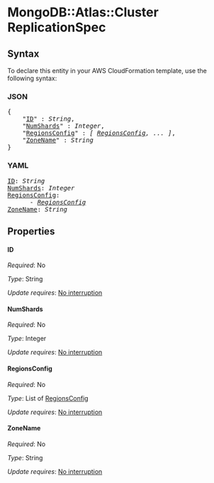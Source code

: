 # MongoDB::Atlas::Cluster ReplicationSpec

## Syntax

To declare this entity in your AWS CloudFormation template, use the following syntax:

### JSON

<pre>
{
    "<a href="#id" title="ID">ID</a>" : <i>String</i>,
    "<a href="#numshards" title="NumShards">NumShards</a>" : <i>Integer</i>,
    "<a href="#regionsconfig" title="RegionsConfig">RegionsConfig</a>" : <i>[ <a href="regionsconfig.md">RegionsConfig</a>, ... ]</i>,
    "<a href="#zonename" title="ZoneName">ZoneName</a>" : <i>String</i>
}
</pre>

### YAML

<pre>
<a href="#id" title="ID">ID</a>: <i>String</i>
<a href="#numshards" title="NumShards">NumShards</a>: <i>Integer</i>
<a href="#regionsconfig" title="RegionsConfig">RegionsConfig</a>: <i>
      - <a href="regionsconfig.md">RegionsConfig</a></i>
<a href="#zonename" title="ZoneName">ZoneName</a>: <i>String</i>
</pre>

## Properties

#### ID

_Required_: No

_Type_: String

_Update requires_: [No interruption](https://docs.aws.amazon.com/AWSCloudFormation/latest/UserGuide/using-cfn-updating-stacks-update-behaviors.html#update-no-interrupt)

#### NumShards

_Required_: No

_Type_: Integer

_Update requires_: [No interruption](https://docs.aws.amazon.com/AWSCloudFormation/latest/UserGuide/using-cfn-updating-stacks-update-behaviors.html#update-no-interrupt)

#### RegionsConfig

_Required_: No

_Type_: List of <a href="regionsconfig.md">RegionsConfig</a>

_Update requires_: [No interruption](https://docs.aws.amazon.com/AWSCloudFormation/latest/UserGuide/using-cfn-updating-stacks-update-behaviors.html#update-no-interrupt)

#### ZoneName

_Required_: No

_Type_: String

_Update requires_: [No interruption](https://docs.aws.amazon.com/AWSCloudFormation/latest/UserGuide/using-cfn-updating-stacks-update-behaviors.html#update-no-interrupt)

